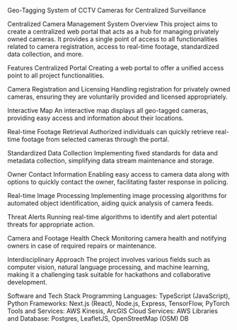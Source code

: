 Geo-Tagging System of CCTV Cameras for Centralized Surveillance


Centralized Camera Management System Overview This project aims to create a centralized web portal that acts as a hub for managing privately owned cameras. It provides a single point of access to all functionalities related to camera registration, access to real-time footage, standardized data collection, and more.

Features Centralized Portal Creating a web portal to offer a unified access point to all project functionalities.

Camera Registration and Licensing Handling registration for privately owned cameras, ensuring they are voluntarily provided and licensed appropriately.

Interactive Map An interactive map displays all geo-tagged cameras, providing easy access and information about their locations.

Real-time Footage Retrieval Authorized individuals can quickly retrieve real-time footage from selected cameras through the portal.

Standardized Data Collection Implementing fixed standards for data and metadata collection, simplifying data stream maintenance and storage.

Owner Contact Information Enabling easy access to camera data along with options to quickly contact the owner, facilitating faster response in policing.

Real-time Image Processing Implementing image processing algorithms for automated object identification, aiding quick analysis of camera feeds.

Threat Alerts Running real-time algorithms to identify and alert potential threats for appropriate action.

Camera and Footage Health Check Monitoring camera health and notifying owners in case of required repairs or maintenance.

Interdisciplinary Approach The project involves various fields such as computer vision, natural language processing, and machine learning, making it a challenging task suitable for hackathons and collaborative development.

Software and Tech Stack Programming Languages: TypeScript (JavaScript), Python Frameworks: Next.js (React), Node.js, Express, TensorFlow, PyTorch Tools and Services: AWS Kinesis, ArcGIS Cloud Services: AWS Libraries and Database: Postgres, LeafletJS, OpenStreetMap (OSM) DB
